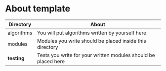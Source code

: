 # About template
| Directory | About |
| --------- | ----- |
| algorithms | You will put algorithms written by yourself here |
| modules | Modules you write should be placed inside this directory |
| __testing__ | Tests you write for your written modules should be placed here |
